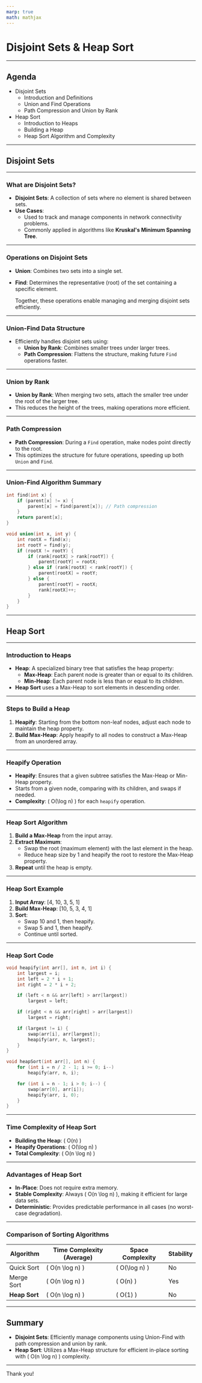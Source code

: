 ```yaml
---
marp: true
math: mathjax
---
```


# Disjoint Sets & Heap Sort

---

## Agenda

- Disjoint Sets
  - Introduction and Definitions
  - Union and Find Operations
  - Path Compression and Union by Rank
- Heap Sort
  - Introduction to Heaps
  - Building a Heap
  - Heap Sort Algorithm and Complexity

---

## Disjoint Sets

---

### What are Disjoint Sets?

- **Disjoint Sets**: A collection of sets where no element is shared between sets.
- **Use Cases**:
  - Used to track and manage components in network connectivity problems.
  - Commonly applied in algorithms like **Kruskal's Minimum Spanning Tree**.

---

### Operations on Disjoint Sets

- **Union**: Combines two sets into a single set.
- **Find**: Determines the representative (root) of the set containing a specific element.
  
  Together, these operations enable managing and merging disjoint sets efficiently.

---

### Union-Find Data Structure

- Efficiently handles disjoint sets using:
  - **Union by Rank**: Combines smaller trees under larger trees.
  - **Path Compression**: Flattens the structure, making future `Find` operations faster.

---

### Union by Rank

- **Union by Rank**: When merging two sets, attach the smaller tree under the root of the larger tree.
- This reduces the height of the trees, making operations more efficient.

---

### Path Compression

- **Path Compression**: During a `Find` operation, make nodes point directly to the root.
- This optimizes the structure for future operations, speeding up both `Union` and `Find`.

---

### Union-Find Algorithm Summary

```cpp
int find(int x) {
    if (parent[x] != x) {
        parent[x] = find(parent[x]); // Path compression
    }
    return parent[x];
}

void union(int x, int y) {
    int rootX = find(x);
    int rootY = find(y);
    if (rootX != rootY) {
        if (rank[rootX] > rank[rootY]) {
            parent[rootY] = rootX;
        } else if (rank[rootX] < rank[rootY]) {
            parent[rootX] = rootY;
        } else {
            parent[rootY] = rootX;
            rank[rootX]++;
        }
    }
}
```

---

## Heap Sort

---

### Introduction to Heaps

- **Heap**: A specialized binary tree that satisfies the heap property:
  - **Max-Heap**: Each parent node is greater than or equal to its children.
  - **Min-Heap**: Each parent node is less than or equal to its children.
- **Heap Sort** uses a Max-Heap to sort elements in descending order.

---

### Steps to Build a Heap

1. **Heapify**: Starting from the bottom non-leaf nodes, adjust each node to maintain the heap property.
2. **Build Max-Heap**: Apply heapify to all nodes to construct a Max-Heap from an unordered array.

---

### Heapify Operation

- **Heapify**: Ensures that a given subtree satisfies the Max-Heap or Min-Heap property.
- Starts from a given node, comparing with its children, and swaps if needed.
- **Complexity**: \( O(\log n) \) for each `heapify` operation.

---

### Heap Sort Algorithm

1. **Build a Max-Heap** from the input array.
2. **Extract Maximum**:
   - Swap the root (maximum element) with the last element in the heap.
   - Reduce heap size by 1 and heapify the root to restore the Max-Heap property.
3. **Repeat** until the heap is empty.

---

### Heap Sort Example

1. **Input Array**: [4, 10, 3, 5, 1]
2. **Build Max-Heap**: [10, 5, 3, 4, 1]
3. **Sort**:
   - Swap 10 and 1, then heapify.
   - Swap 5 and 1, then heapify.
   - Continue until sorted.

---

### Heap Sort Code

```cpp
void heapify(int arr[], int n, int i) {
    int largest = i;
    int left = 2 * i + 1;
    int right = 2 * i + 2;

    if (left < n && arr[left] > arr[largest])
        largest = left;

    if (right < n && arr[right] > arr[largest])
        largest = right;

    if (largest != i) {
        swap(arr[i], arr[largest]);
        heapify(arr, n, largest);
    }
}

void heapSort(int arr[], int n) {
    for (int i = n / 2 - 1; i >= 0; i--)
        heapify(arr, n, i);

    for (int i = n - 1; i > 0; i--) {
        swap(arr[0], arr[i]);
        heapify(arr, i, 0);
    }
}
```

---

### Time Complexity of Heap Sort

- **Building the Heap**: \( O(n) \)
- **Heapify Operations**: \( O(\log n) \)
- **Total Complexity**: \( O(n \log n) \)

---

### Advantages of Heap Sort

- **In-Place**: Does not require extra memory.
- **Stable Complexity**: Always \( O(n \log n) \), making it efficient for large data sets.
- **Deterministic**: Provides predictable performance in all cases (no worst-case degradation).

---

### Comparison of Sorting Algorithms

| Algorithm       | Time Complexity (Average) | Space Complexity | Stability |
|-----------------|---------------------------|------------------|-----------|
| Quick Sort      | \( O(n \log n) \)         | \( O(\log n) \) | No        |
| Merge Sort      | \( O(n \log n) \)         | \( O(n) \)      | Yes       |
| **Heap Sort**   | \( O(n \log n) \)         | \( O(1) \)      | No        |

---

## Summary

- **Disjoint Sets**: Efficiently manage components using Union-Find with path compression and union by rank.
- **Heap Sort**: Utilizes a Max-Heap structure for efficient in-place sorting with \( O(n \log n) \) complexity.

---

Thank you!